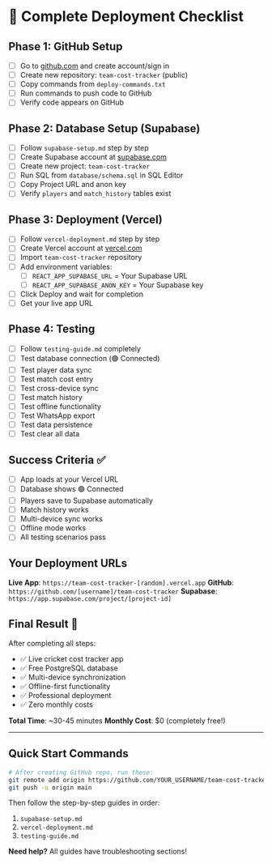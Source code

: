 # 🚀 Complete Deployment Checklist

## Phase 1: GitHub Setup
- [ ] Go to [github.com](https://github.com) and create account/sign in
- [ ] Create new repository: `team-cost-tracker` (public)
- [ ] Copy commands from `deploy-commands.txt` 
- [ ] Run commands to push code to GitHub
- [ ] Verify code appears on GitHub

## Phase 2: Database Setup (Supabase)
- [ ] Follow `supabase-setup.md` step by step
- [ ] Create Supabase account at [supabase.com](https://supabase.com)
- [ ] Create new project: `team-cost-tracker`
- [ ] Run SQL from `database/schema.sql` in SQL Editor
- [ ] Copy Project URL and anon key
- [ ] Verify `players` and `match_history` tables exist

## Phase 3: Deployment (Vercel)
- [ ] Follow `vercel-deployment.md` step by step  
- [ ] Create Vercel account at [vercel.com](https://vercel.com)
- [ ] Import `team-cost-tracker` repository
- [ ] Add environment variables:
  - [ ] `REACT_APP_SUPABASE_URL` = Your Supabase URL
  - [ ] `REACT_APP_SUPABASE_ANON_KEY` = Your Supabase key
- [ ] Click Deploy and wait for completion
- [ ] Get your live app URL

## Phase 4: Testing
- [ ] Follow `testing-guide.md` completely
- [ ] Test database connection (🟢 Connected)
- [ ] Test player data sync
- [ ] Test match cost entry
- [ ] Test cross-device sync
- [ ] Test match history
- [ ] Test offline functionality
- [ ] Test WhatsApp export
- [ ] Test data persistence
- [ ] Test clear all data

## Success Criteria ✅
- [ ] App loads at your Vercel URL
- [ ] Database shows 🟢 Connected
- [ ] Players save to Supabase automatically
- [ ] Match history works
- [ ] Multi-device sync works
- [ ] Offline mode works
- [ ] All testing scenarios pass

## Your Deployment URLs
**Live App**: `https://team-cost-tracker-[random].vercel.app`
**GitHub**: `https://github.com/[username]/team-cost-tracker`
**Supabase**: `https://app.supabase.com/project/[project-id]`

## Final Result 🎉
After completing all steps:
- ✅ Live cricket cost tracker app
- ✅ Free PostgreSQL database
- ✅ Multi-device synchronization
- ✅ Offline-first functionality
- ✅ Professional deployment
- ✅ Zero monthly costs

**Total Time**: ~30-45 minutes
**Monthly Cost**: $0 (completely free!)

---

## Quick Start Commands

```bash
# After creating GitHub repo, run these:
git remote add origin https://github.com/YOUR_USERNAME/team-cost-tracker.git
git push -u origin main
```

Then follow the step-by-step guides in order:
1. `supabase-setup.md`
2. `vercel-deployment.md` 
3. `testing-guide.md`

**Need help?** All guides have troubleshooting sections!